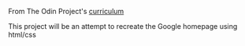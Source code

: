 From The Odin Project's [curriculum](http://www.theodinproject.com/courses/web-development-101/lessons/html-css)

This project will be an attempt to recreate the Google homepage using html/css
